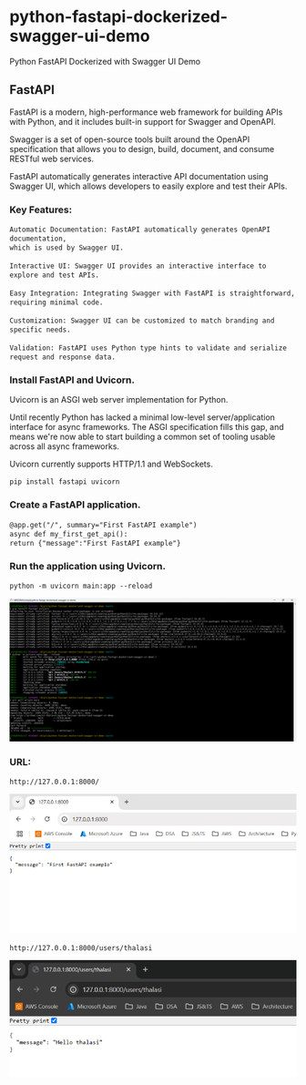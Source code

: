 # python-fastapi-dockerized-swagger-ui-demo

Python FastAPI Dockerized with Swagger UI Demo

## FastAPI

FastAPI is a modern, high-performance web framework for building APIs with Python, 
and it includes built-in support for Swagger and OpenAPI.

Swagger is a set of open-source tools built around the OpenAPI specification that 
allows you to design, build, document, and consume RESTful web services. 

FastAPI automatically generates interactive API documentation using Swagger UI, 
which allows developers to easily explore and test their APIs.

### Key Features:

    Automatic Documentation: FastAPI automatically generates OpenAPI documentation, 
    which is used by Swagger UI.

    Interactive UI: Swagger UI provides an interactive interface to explore and test APIs.

    Easy Integration: Integrating Swagger with FastAPI is straightforward, requiring minimal code.

    Customization: Swagger UI can be customized to match branding and specific needs.

    Validation: FastAPI uses Python type hints to validate and serialize request and response data. 



### Install FastAPI and Uvicorn.

Uvicorn is an ASGI web server implementation for Python.

Until recently Python has lacked a minimal low-level server/application interface for async frameworks. 
The ASGI specification fills this gap, and means we're now able to start building a common set 
of tooling usable across all async frameworks.

Uvicorn currently supports HTTP/1.1 and WebSockets.

    pip install fastapi uvicorn

### Create a FastAPI application.

    @app.get("/", summary="First FastAPI example")
    async def my_first_get_api():
    return {"message":"First FastAPI example"}


### Run the application using Uvicorn.

    python -m uvicorn main:app --reload

![alt text](image.png)

### URL: 

    http://127.0.0.1:8000/
    
![alt text](image-1.png)

    http://127.0.0.1:8000/users/thalasi
    
![alt text](image-2.png)